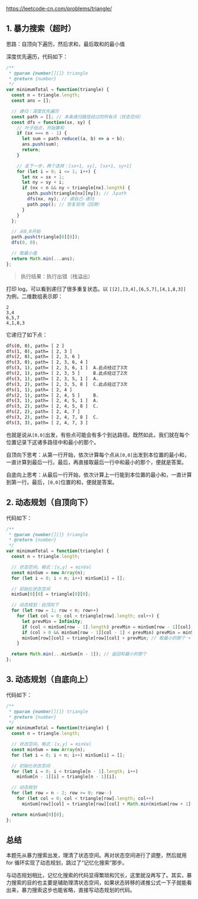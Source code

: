 https://leetcode-cn.com/problems/triangle/

## 1. 暴力搜索（超时）

思路：自顶向下遍历，然后求和，最后取和的最小值

深度优先遍历，代码如下：

```js
/**
 * @param {number[][]} triangle
 * @return {number}
 */
var minimumTotal = function(triangle) {
  const n = triangle.length;
  const ans = [];

  // 递归：深度优先遍历
  const path = []; // 本条递归路径经过的所有点（状态空间）
  const dfs = function(sx, sy) {
    // 叶子结点，开始算和
    if (sx === n - 1) {
      let sum = path.reduce((a, b) => a + b);
      ans.push(sum);
      return;
    }

    // 走下一步，两个选择：[sx+1, sy], [sx+1, sy+1]
    for (let i = 0; i <= 1; i++) {
      let nx = sx + 1;
      let ny = sy + i;
      if (nx < n && ny < triangle[nx].length) {
        path.push(triangle[nx][ny]); // 入path
        dfs(nx, ny); // 调自己-递归
        path.pop(); // 恢复现场（回溯）
      }
    }
  };

  // 从0,0开始
  path.push(triangle[0][0]);
  dfs(0, 0);

  // 取最小值
  return Math.min(...ans);
};
```

> 执行结果：执行出错（栈溢出）

打印 log，可以看到递归了很多重复状态。以 `[[2],[3,4],[6,5,7],[4,1,8,3]]` 为例，二维数组表示即：

```
2
3,4
6,5,7
4,1,8,3
```

它递归了如下点：

```sh
dfs(0, 0), path= [ 2 ]
dfs(1, 0), path= [ 2, 3 ]
dfs(2, 0), path= [ 2, 3, 6 ]
dfs(3, 0), path= [ 2, 3, 6, 4 ]
dfs(3, 1), path= [ 2, 3, 6, 1 ]  A.此点经过了3次
dfs(2, 1), path= [ 2, 3, 5 ]     B.此点经过了2次
dfs(3, 1), path= [ 2, 3, 5, 1 ]  A.
dfs(3, 2), path= [ 2, 3, 5, 8 ]  C.此点经过了3次
dfs(1, 1), path= [ 2, 4 ]
dfs(2, 1), path= [ 2, 4, 5 ]     B.
dfs(3, 1), path= [ 2, 4, 5, 1 ]  A.
dfs(3, 2), path= [ 2, 4, 5, 8 ]  C.
dfs(2, 2), path= [ 2, 4, 7 ]
dfs(3, 2), path= [ 2, 4, 7, 8 ]  C.
dfs(3, 3), path= [ 2, 4, 7, 3 ]
```

也就是说从`[0,0]`出发，有些点可能会有多个到达路径。既然如此，我们就在每个位置记录下这诸多路径中和最小的那个。

自顶向下思考：从第一行开始，依次计算每个点从`[0,0]`出发到本位置的最小和，一直计算到最后一行。最后，再直接取最后一行中和最小的那个，便就是答案。

自底向上思考：从最后一行开始，依次计算上一行能到本位置的最小和，一直计算到第一行。最后，`[0,0]`位置的和，便就是答案。

## 2. 动态规划（自顶向下）

代码如下：

```js
/**
 * @param {number[][]} triangle
 * @return {number}
 */
var minimumTotal = function(triangle) {
  const n = triangle.length;

  // 状态空间，格式：[x,y] = minVal
  const minSum = new Array(n);
  for (let i = 0; i < n; i++) minSum[i] = [];

  // 初始化状态空间
  minSum[0][0] = triangle[0][0];

  // 动态规划：自顶向下
  for (let row = 1; row < n; row++)
    for (let col = 0; col < triangle[row].length; col++) {
      let prevMin = Infinity;
      if (col < minSum[row - 1].length) prevMin = minSum[row - 1][col]; // 从 [row-1][col] 来
      if (col > 0 && minSum[row - 1][col - 1] < prevMin) prevMin = minSum[row - 1][col - 1]; // 从 [row-1][col-1] 来
      minSum[row][col] = triangle[row][col] + prevMin; // 取最小的那个 + 再加本位置的值
    }

  return Math.min(...minSum[n - 1]); // 返回和最小的那个
};
```

## 3. 动态规划（自底向上）

代码如下：

```js
/**
 * @param {number[][]} triangle
 * @return {number}
 */
var minimumTotal = function(triangle) {
  const n = triangle.length;

  // 状态空间，格式：[x,y] = minVal
  const minSum = new Array(n);
  for (let i = 0; i < n; i++) minSum[i] = [];

  // 初始化状态空间
  for (let i = 0; i < triangle[n - 1].length; i++) 
    minSum[n - 1][i] = triangle[n - 1][i];

  // 动态规划
  for (let row = n - 2; row >= 0; row--)
    for (let col = 0; col < triangle[row].length; col++)
      minSum[row][col] = triangle[row][col] + Math.min(minSum[row + 1][col], minSum[row + 1][col + 1]);

  return minSum[0][0];
};
```

## 总结

本题先从暴力搜索出发，理清了状态空间。再对状态空间进行了调整，然后就用 for 循环实现了动态规划，跳过了“记忆化搜索”那步。

与动态规划相比，记忆化搜索的代码显得繁琐和冗长，这里就没再写了。其实，暴力搜索的目的也主要是辅助理清状态空间，如果状态转移的递推公式一下子就能看出来，暴力搜索这步也能省略，直接写动态规划的代码。

